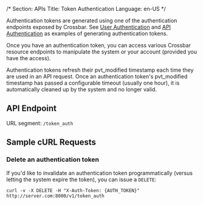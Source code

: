 /*
Section: APIs
Title: Token Authentication
Language: en-US
*/

Authentication tokens are generated using one of the authentication endpoints exposed by Crossbar. See [User Authentication](./user_authentication.md) and [API Authentication](./api_authentication.md) as examples of generating authentication tokens.

Once you have an authentication token, you can access various Crossbar resource endpoints to manipulate the system or your account (provided you have the access).

Authentication tokens refresh their pvt_modified timestamp each time they are used in an API request. Once an authentication token's pvt_modified timestamp has passed a configurable timeout (usually one hour), it is automatically cleaned up by the system and no longer valid.

## API Endpoint

URL segment: `/token_auth`

## Sample cURL Requests

### Delete an authentication token

If you'd like to invalidate an authentication token programmatically (versus letting the system expire the token), you can issue a `DELETE`:

    curl -v -X DELETE -H "X-Auth-Token: {AUTH_TOKEN}" http://server.com:8000/v1/token_auth
